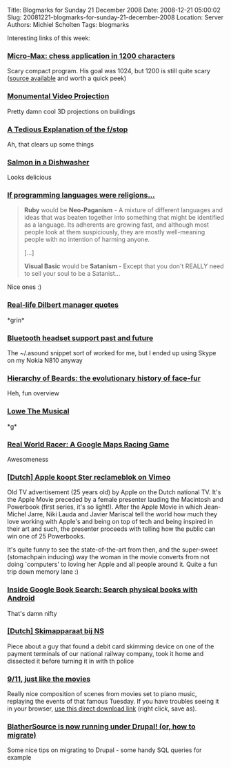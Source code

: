 Title: Blogmarks for Sunday 21 December 2008
Date: 2008-12-21 05:00:02
Slug: 20081221-blogmarks-for-sunday-21-december-2008
Location: Server
Authors: Michiel Scholten
Tags: blogmarks

<p>Interesting links of this week:</p>
<h3><a href="http://home.hccnet.nl/h.g.muller/max-src2.html">Micro-Max: chess application in 1200 characters</a></h3>
<p>Scary compact program. His goal was 1024, but 1200 is still quite scary (<a href="http://home.hccnet.nl/h.g.muller/max1.html">source available</a> and worth a quick peek)</p>
<h3><a href="http://www.snotr.com/video/1926">Monumental Video Projection</a></h3>
<p>Pretty damn cool 3D projections on buildings</p>
<h3><a href="http://www.uscoles.com/fstop.htm">A Tedious Explanation of the f/stop</a></h3>
<p>Ah, that clears up some things</p>
<h3><a href="http://www.tomscott.com/salmon/">Salmon in a Dishwasher</a></h3>
<p>Looks delicious</p>
<h3><a href="http://www.aegisub.net/2008/12/if-programming-languages-were-religions.html">If programming languages were religions...</a></h3>
<blockquote><p><b>Ruby</b> would be <b>Neo-Paganism</b> - A mixture of different languages and ideas that was beaten together into something that might be identified as a language. Its adherents are growing fast, and although most people look at them suspiciously, they are mostly well-meaning people with no intention of harming anyone.</p>

<p>[...]</p>

<p><b>Visual Basic</b> would be <b>Satanism </b>- Except that you don't REALLY need to sell your soul to be a Satanist...</p>
</blockquote>

<p>Nice ones :)</p>
<h3><a href="http://blogs.msdn.com/architectsrule/archive/2008/07/01/real-life-dilbert-manager-quotes.aspx">Real-life Dilbert manager quotes</a></h3>
<p>*grin*</p>
<h3><a href="http://www.stgraber.org/2008/06/08/bluetooth-headset-support-past-and-future">Bluetooth headset support past and future</a></h3>
<p>The ~/.asound snippet sort of worked for me, but I ended up using Skype on my Nokia N810 anyway</p>
<h3><a href="http://www.boingboing.net/2008/12/07/hierarchy-of-beards.html">Hierarchy of Beards: the evolutionary history of face-fur</a></h3>
<p>Heh, fun overview</p>
<h3><a href="http://www.lowethemusical.sg/">Lowe The Musical</a></h3>
<p>*g*</p>
<h3><a href="http://www.tomscott.com/realworldracer/">Real World Racer: A Google Maps Racing Game</a></h3>
<p>Awesomeness</p>
<h3><a href="http://vimeo.com/2551523">[Dutch] Apple koopt Ster reclameblok on Vimeo</a></h3>
<p>Old TV advertisement (25 years old) by Apple on the Dutch national TV. It's the Apple Movie preceded by a female presenter lauding the Macintosh and Powerbook (first series, it's so light!). After the Apple Movie in which Jean-Michel Jarre, Niki Lauda and Javier Mariscal tell the world how much they love working with Apple's and being on top of tech and being inspired in their art and such, the presenter proceeds with telling how the public can win one of 25 Powerbooks.</p>
<p>It's quite funny to see the state-of-the-art from then, and the super-sweet (stomachpain inducing) way the woman in the movie converts from not doing `computers' to loving her Apple and all people around it. Quite a fun trip down memory lane :)</p>
<h3><a href="http://booksearch.blogspot.com/2008/11/search-physical-books-with-android.html">Inside Google Book Search: Search physical books with Android</a></h3>
<p>That's damn nifty</p>
<h3><a href="http://web.inter.nl.net/users/p.c.wiegmans/skimapparaat/index.html">[Dutch] Skimapparaat bij NS</a></h3>
<p>Piece about a guy that found a debit card skimming device on one of the payment terminals of our national railway company, took it home and dissected it before turning it in with th police</p>
<h3><a href="http://www.kottke.org/08/12/911-just-like-the-movies">9/11, just like the movies</a></h3>
<p>Really nice composition of scenes from movies set to piano music, replaying the events of that famous Tuesday. If you have troubles seeing it in your browser, <a href="http://michalkosakowski.net/wp-content/uploads/films/JustLikeTheMovies.mov">use this direct download link</a> (right click, save as).</p>
<h3><a href="http://blathersource.org/node/80">BlatherSource is now running under Drupal! (or, how to migrate)</a></h3>
<p>Some nice tips on migrating to Drupal - some handy SQL queries for example</p>
